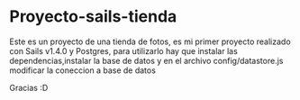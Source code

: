 # Proyecto-sails-tienda

Este es un proyecto de una tienda de fotos, es mi primer proyecto realizado con Sails v1.4.0 y Postgres, para utilizarlo hay que instalar las dependencias,instalar la base de datos y en el archivo config/datastore.js modificar la coneccion a base de datos

Gracias :D 
